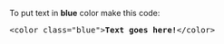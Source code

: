 To put text in <b>blue</b> color make this code:
<pre>&lt;color class="blue"&gt;<b>Text goes here!</b>&lt;/color&gt;</pre>
